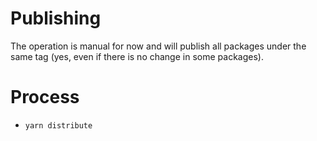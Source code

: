 # Publishing

The operation is manual for now and will publish all packages under the same tag (yes, even if there is no change in some packages).

# Process

 - `yarn distribute`